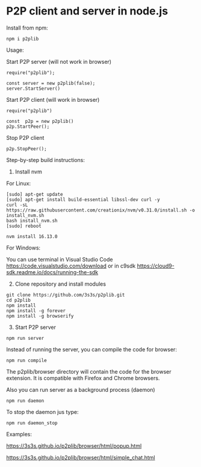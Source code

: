 # P2P client and server in node.js

Install from npm:

```
npm i p2plib
```

Usage:

Start P2P server (will not work in browser)

```
require("p2plib");

const server = new p2plib(false);
server.StartServer()
```

Start P2P client (will work in browser)

```
require("p2plib")

const  p2p = new p2plib()
p2p.StartPeer();
```

Stop P2P client 

```
p2p.StopPeer();
```



Step-by-step build instructions:

1. Install nvm

For Linux:

```
[sudo] apt-get update
[sudo] apt-get install build-essential libssl-dev curl -y
curl -sL https://raw.githubusercontent.com/creationix/nvm/v0.31.0/install.sh -o install_nvm.sh
bash install_nvm.sh
[sudo] reboot

nvm install 16.13.0
```

For Windows:

You can use terminal in Visual Studio Code https://code.visualstudio.com/download or in c9sdk https://cloud9-sdk.readme.io/docs/running-the-sdk

2. Clone repository and install modules

```
git clone https://github.com/3s3s/p2plib.git
cd p2plib
npm install
npm install -g forever
npm install -g browserify
```

3. Start P2P server

```
npm run server
```

Instead of running the server, you can compile the code for browser:

```
npm run compile
```

The p2plib/browser directory will contain the code for the browser extension. It is compatible with Firefox and Chrome browsers.

Also you can run server as a background process (daemon)


```
npm run daemon
```

To stop the daemon jus type:

```
npm run daemon_stop
```

Examples: 

https://3s3s.github.io/p2plib/browser/html/popup.html

https://3s3s.github.io/p2plib/browser/html/simple_chat.html